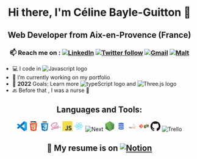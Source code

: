 # <center> Hi there, I'm Céline Bayle-Guitton 👋
##  <center>Web Developer from Aix-en-Provence (France)
### <center> 📫 Reach me on : [![LinkedIn](https://img.shields.io/badge/linkedin-%230077B5.svg?style=for-the-badge&logo=linkedin&logoColor=white)](https://www.linkedin.com/in/celine-bayle-guitton/) [![Twitter follow](https://img.shields.io/twitter/follow/celine1705?color=1DA1F2&logo=twitter&style=for-the-badge)](https://twitter.com/intent/follow?original_referer=https%3A%2F%2Fgithub.com%2Fceline1705&screen_name=celine1705) [![Gmail](https://img.shields.io/badge/Gmail-D14836?style=for-the-badge&logo=gmail&logoColor=white)](mailto:celine.bayle1705@gmail.com) [![Malt](https://img.shields.io/badge/malt-%D14836.svg?style=for-the-badge&logo=malt&logoColor=white)](https://www.malt.fr/profile/celinebayle)
   
- 💻 I code in <img  alt="Javascript logo"  width="70px" 
   src="https://img.shields.io/badge/JavaScript-323330?style=for-the-badge&logo=javascript&logoColor=F7DF1E">
- 🔭 I’m currently working on my portfolio  
- 🌱 <strong>2022</strong> Goals: Learn more <img  alt="typeScript logo"  width="70px"   
   src="https://img.shields.io/badge/TypeScript-007ACC?style=for-the-badge&logo=typescript&logoColor=white"> and <img  alt="Three.js logo"  width="70px"    
   src="https://img.shields.io/badge/ThreeJs-black?style=for-the-badge&logo=three.js&logoColor=white">        
- 🔙 Before that , I was a nurse 💊  

##  <center> Languages and Tools: 

<center> <p><img  alt="Visual Studio Code"  width="26px"  src="https://raw.githubusercontent.com/github/explore/80688e429a7d4ef2fca1e82350fe8e3517d3494d/topics/visual-studio-code/visual-studio-code.png" /> <img  alt="HTML5"  width="26px"  src="https://raw.githubusercontent.com/github/explore/80688e429a7d4ef2fca1e82350fe8e3517d3494d/topics/html/html.png" /> <img  alt="CSS3"  width="26px"  src="https://raw.githubusercontent.com/github/explore/80688e429a7d4ef2fca1e82350fe8e3517d3494d/topics/css/css.png" /> <img  alt="Sass"  width="26px"  src="https://raw.githubusercontent.com/github/explore/80688e429a7d4ef2fca1e82350fe8e3517d3494d/topics/sass/sass.png" /> <img  alt="JavaScript"  width="26px"  src="https://raw.githubusercontent.com/github/explore/80688e429a7d4ef2fca1e82350fe8e3517d3494d/topics/javascript/javascript.png" /> <img  alt="React"  width="26px"  src="https://raw.githubusercontent.com/github/explore/80688e429a7d4ef2fca1e82350fe8e3517d3494d/topics/react/react.png" /> <img  alt="Next"  width="70px"  src="https://img.shields.io/badge/Next-black?style=for-the-badge&logo=next.js&logoColor=white"/> <img  alt="Node.js"  width="26px"  src="https://raw.githubusercontent.com/github/explore/80688e429a7d4ef2fca1e82350fe8e3517d3494d/topics/nodejs/nodejs.png" /> <img  alt="SQL"  width="26px"  src="https://raw.githubusercontent.com/github/explore/80688e429a7d4ef2fca1e82350fe8e3517d3494d/topics/sql/sql.png" /> <img  alt="MySQL"  width="26px"  src="https://raw.githubusercontent.com/github/explore/80688e429a7d4ef2fca1e82350fe8e3517d3494d/topics/mysql/mysql.png" /> <img  alt="Git"  width="26px"  src="https://raw.githubusercontent.com/github/explore/80688e429a7d4ef2fca1e82350fe8e3517d3494d/topics/git/git.png" /> <img  alt="GitHub"  width="26px"  src="https://raw.githubusercontent.com/github/explore/78df643247d429f6cc873026c0622819ad797942/topics/github/github.png" /> <img alt="Trello" width="70px"  src="https://img.shields.io/badge/Trello-0052CC?style=for-the-badge&logo=trello&logoColor=white" /></p>
   
## <center> 👀 My resume is on [![Notion](https://img.shields.io/badge/Notion-000000?style=for-the-badge&logo=notion&logoColor=white)](https://remarkable-node-4e6.notion.site/Web-Developer-JS-React-f6d9a825a5714dd8b625f3e0685ef32f)




